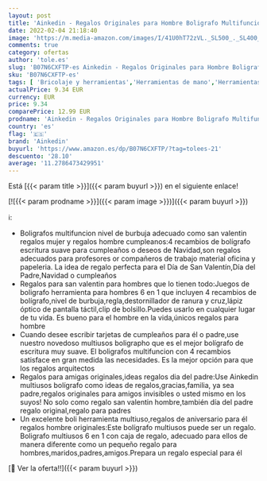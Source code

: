 ```yaml
---
layout: post
title: 'Ainkedin - Regalos Originales para Hombre Boligrafo Multifuncion Regalos Amigo Invisible Divertidos Regalos San Valentin Hombre Dia Del Padre Regalos Originales Boli Multiusos Regalos Originales para Mujer'
date: 2022-02-04 21:18:40
image: 'https://m.media-amazon.com/images/I/41U0hT72zVL._SL500_._SL400_.jpg'
comments: true
category: ofertas
author: 'tole.es'
slug: 'B07N6CXFTP-es Ainkedin - Regalos Originales para Hombre Boligrafo...'
sku: 'B07N6CXFTP-es'
tags: [ 'Bricolaje y herramientas','Herramientas de mano','Herramientas manuales y eléctricas','Herramientas multiusos y accesorios','Navajas suizas y multiherramientas','ainkedin','boligrafo', ]
actualPrice: 9.34 EUR
currency: EUR
price: 9.34
comparePrice: 12.99 EUR
prodname: 'Ainkedin - Regalos Originales para Hombre Boligrafo Multifuncion Regalos Amigo Invisible Divertidos Regalos San Valentin Hombre Dia Del Padre Regalos Originales Boli Multiusos Regalos Originales para Mujer'
country: 'es'
flag: '🇪🇸'
brand: 'Ainkedin'
buyurl: 'https://www.amazon.es/dp/B07N6CXFTP/?tag=tolees-21'
descuento: '28.10'
average: '11.2786473429951'
---
```


Está [{{< param title >}}]({{< param buyurl >}}) en el siguiente enlace!

[![{{< param prodname >}}]({{< param image >}})]({{< param buyurl >}})

ℹ️:

- Boligrafos multifuncion nivel de burbuja adecuado como san valentin regalos mujer y regalos hombre cumpleanos:4 recambios de bolígrafo escritura suave para cumpleaños o deseos de Navidad,son regalos adecuados para profesores or compañeros de trabajo material oficina y papeleria. La idea de regalo perfecta para el Día de San Valentín,Día del Padre,Navidad o cumpleaños
- Regalos para san valentin para hombres que lo tienen todo:Juegos de boligrafo herramienta para hombres 6 en 1 que incluyen 4 recambios de bolígrafo,nivel de burbuja,regla,destornillador de ranura y cruz,lápiz óptico de pantalla táctil,clip de bolsillo.Puedes usarlo en cualquier lugar de tu vida. Es bueno para el hombre en la vida,únicos regalos para hombre
- Cuando desee escribir tarjetas de cumpleaños para él o padre,use nuestro novedoso multiusos boligrapho que es el mejor bolígrafo de escritura muy suave. El boligrafos multifuncion con 4 recambios satisface en gran medida las necesidades. Es la mejor opción para que los regalos arquitectos
- Regalos para amigas originales,ideas regalos dia del padre:Use Ainkedin multiusos bolígrafo como ideas de regalos,gracias,familia, ya sea padre,regalos originales para amigos invisibles o usted mismo en los suyos! No solo como regalo san valentin hombre,también día del padre regalo original,regalo para padres
- Un excelente boli herramienta multiuso,regalos de aniversario para él regalos hombre originales:Este bolígrafo multiusos puede ser un regalo. Boligrafo multiusos 6 en 1 con caja de regalo, adecuado para ellos de manera diferente como un pequeño regalo para hombres,maridos,padres,amigos.Prepara un regalo especial para él

[🛒 Ver la oferta!!]({{< param buyurl >}})
